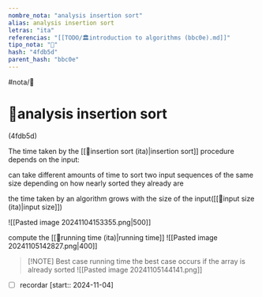 ```yaml
---
nombre_nota: "analysis insertion sort"
alias: analysis insertion sort
letras: "ita"
referencias: "[[TODO/🏛️introduction to algorithms (bbc0e).md]]"
tipo_nota: "📑"
hash: "4fdb5d"
parent_hash: "bbc0e"
---
```


#nota/📑

# 📑analysis insertion sort
<div class="hash">(4fdb5d)</div>

The time taken by the [[📑insertion sort (ita)|insertion sort]] procedure depends on the input:


can take different amounts of time to sort two input sequences of the same size depending on how nearly sorted they already are

the time taken by an algorithm grows with the size of the input([[📑input size (ita)|input size]])





  ![[Pasted image 20241104153355.png|500]]



compute the [[📑running time (ita)|running time]]
  ![[Pasted image 20241105142827.png|400]]
  
> [!NOTE] Best case running time
> the best case occurs if the array is already sorted
![[Pasted image 20241105144141.png]]
  - [ ] recordar  [start:: 2024-11-04]
